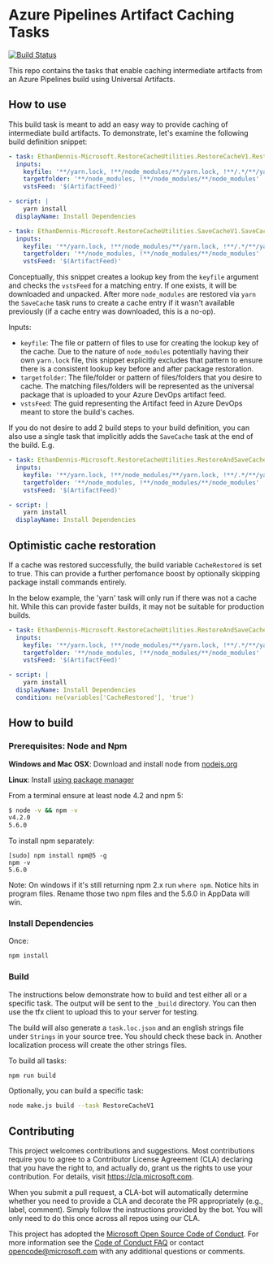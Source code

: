 # Azure Pipelines Artifact Caching Tasks
[![Build Status](https://dev.azure.com/1es-cat/build-cache/_apis/build/status/erdennis13.restore-cache-task?branchName=master)](https://dev.azure.com/1es-cat/build-cache/_build/latest?definitionId=15&branchName=master)

This repo contains the tasks that enable caching intermediate artifacts from an Azure Pipelines build using Universal Artifacts.

## How to use

This build task is meant to add an easy way to provide caching of intermediate build artifacts. To demonstrate, let's examine the following build definition snippet:

```yaml
- task: EthanDennis-Microsoft.RestoreCacheUtilities.RestoreCacheV1.RestoreCache@1
  inputs:
    keyfile: '**/yarn.lock, !**/node_modules/**/yarn.lock, !**/.*/**/yarn.lock'
    targetfolder: '**/node_modules, !**/node_modules/**/node_modules'
    vstsFeed: '$(ArtifactFeed)'

- script: |
    yarn install
  displayName: Install Dependencies

- task: EthanDennis-Microsoft.RestoreCacheUtilities.SaveCacheV1.SaveCache@1
  inputs:
    keyfile: '**/yarn.lock, !**/node_modules/**/yarn.lock, !**/.*/**/yarn.lock'
    targetfolder: '**/node_modules, !**/node_modules/**/node_modules'
    vstsFeed: '$(ArtifactFeed)'
```

Conceptually, this snippet creates a lookup key from the `keyfile` argument and checks the `vstsFeed` for a matching entry. If one exists, it will be downloaded and unpacked. After more `node_modules` are restored via `yarn` the `SaveCache` task runs to create a cache entry if it wasn't available previously (if a cache entry was downloaded, this is a no-op).

Inputs:
- `keyfile`: The file or pattern of files to use for creating the lookup key of the cache. Due to the nature of `node_modules` potentially having their own `yarn.lock` file, this snippet explicitly excludes that pattern to ensure there is a consistent lookup key before and after package restoration.
- `targetfolder`: The file/folder or pattern of files/folders that you desire to cache. The matching files/folders will be represented as the universal package that is uploaded to your Azure DevOps artifact feed.
- `vstsFeed`: The guid representing the Artifact feed in Azure DevOps meant to store the build's caches.

If you do not desire to add 2 build steps to your build definition, you can also use a single task that implicitly adds the `SaveCache` task at the end of the build. E.g.

```yaml
- task: EthanDennis-Microsoft.RestoreCacheUtilities.RestoreAndSaveCacheV1.RestoreAndSaveCache@1
  inputs:
    keyfile: '**/yarn.lock, !**/node_modules/**/yarn.lock, !**/.*/**/yarn.lock'
    targetfolder: '**/node_modules, !**/node_modules/**/node_modules'
    vstsFeed: '$(ArtifactFeed)'

- script: |
    yarn install
  displayName: Install Dependencies
```

## Optimistic cache restoration

If a cache was restored successfully, the build variable `CacheRestored` is set to true. This can provide a further perfomance boost by optionally skipping package install commands entirely.

In the below example, the 'yarn' task will only run if there was not a cache hit. While this can provide faster builds, it may not be suitable for production builds.
```yaml
- task: EthanDennis-Microsoft.RestoreCacheUtilities.RestoreAndSaveCacheV1.RestoreAndSaveCache@1
  inputs:
    keyfile: '**/yarn.lock, !**/node_modules/**/yarn.lock, !**/.*/**/yarn.lock'
    targetfolder: '**/node_modules, !**/node_modules/**/node_modules'
    vstsFeed: '$(ArtifactFeed)'

- script: |
    yarn install
  displayName: Install Dependencies
  condition: ne(variables['CacheRestored'], 'true')
```

## How to build

### Prerequisites: Node and Npm

**Windows and Mac OSX**: Download and install node from [nodejs.org](http://nodejs.org/)

**Linux**: Install [using package manager](https://github.com/joyent/node/wiki/Installing-Node.js-via-package-manager)

From a terminal ensure at least node 4.2 and npm 5:

```bash
$ node -v && npm -v
v4.2.0
5.6.0
```

To install npm separately:

```
[sudo] npm install npm@5 -g
npm -v
5.6.0
```

Note: On windows if it's still returning npm 2.x run `where npm`. Notice hits in program files. Rename those two npm files and the 5.6.0 in AppData will win.

### Install Dependencies

Once:

```bash
npm install
```

### Build

The instructions below demonstrate how to build and test either all or a specific task.  The output will be sent to
the `_build` directory.  You can then use the tfx client to upload this to your server for testing.

The build will also generate a `task.loc.json` and an english strings file under `Strings` in your source tree. You should check these back in. Another localization process will create the other strings files.

To build all tasks:

``` bash
npm run build
```

Optionally, you can build a specific task:

```bash
node make.js build --task RestoreCacheV1
```

## Contributing

This project welcomes contributions and suggestions.  Most contributions require you to agree to a
Contributor License Agreement (CLA) declaring that you have the right to, and actually do, grant us
the rights to use your contribution. For details, visit https://cla.microsoft.com.

When you submit a pull request, a CLA-bot will automatically determine whether you need to provide
a CLA and decorate the PR appropriately (e.g., label, comment). Simply follow the instructions
provided by the bot. You will only need to do this once across all repos using our CLA.

This project has adopted the [Microsoft Open Source Code of Conduct](https://opensource.microsoft.com/codeofconduct/).
For more information see the [Code of Conduct FAQ](https://opensource.microsoft.com/codeofconduct/faq/) or
contact [opencode@microsoft.com](mailto:opencode@microsoft.com) with any additional questions or comments.
